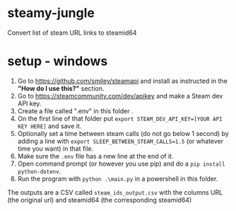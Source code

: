 # steamy-jungle
Convert list of steam URL links to steamid64

# setup - windows

1. Go to https://github.com/smiley/steamapi and install as instructed in the **"How do I use this?"** section.
1. Go to https://steamcommunity.com/dev/apikey and make a Steam dev API key.
2. Create a file called ".env" in this folder .
3. On the first line of that folder put `export STEAM_DEV_API_KEY=[YOUR API KEY HERE]` and save it.
3. Optionally set a time between steam calls (do not go below 1 second) by adding a line with `export SLEEP_BETWEEN_STEAM_CALLS=1.5` (or whatever time you want) in that file.
3. Make sure the `.env` file has a new line at the end of it.
3. Open command prompt (or however you use pip) and do a `pip install python-dotenv`.
4. Run the program with `python .\main.py` in a powershell in this folder.

The outputs are a CSV called `steam_ids_output.csv` with the columns URL (the original url) and steamid64 (the corresponding steamid64)